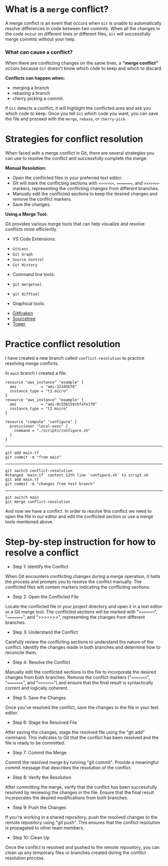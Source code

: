 # What is a `merge` conflict? 

A merge conflict is an event that occurs when `Git` is unable to automatically resolve differences in code between two commits.
When all the changes in the code occur on different lines or different files, `Git` will successfully merge commits without your help.

### What can cause a conflict?
When there are conflicting changes on the same lines, a **“merge conflict”** occurs because `Git` doesn’t know which
code to keep and which to discard.

**Conflicts can happen when:** 
- merging a branch
- rebasing a branch
- cherry picking a commit. 

If `Git` detects a conflict, it will highlight the conflicted area and ask you which code to keep.
Once you tell `Git` which code you want,
you can save the file and proceed with the `merge`, `rebase`, or `cherry-pick`.

# Strategies for conflict resolution

When faced with a merge conflict in Git, there are several strategies you can use to resolve the conflict and successfully complete the merge:

**Manual Resolution:**

* Open the conflicted files in your preferred text editor.
* Git will mark the conflicting sections with `<<<<<<<`, `=======`, and `>>>>>>>` markers, representing the conflicting changes from different branches.
* Manually edit the conflicted sections to keep the desired changes and remove the conflict markers.
* Save the changes.

**Using a Merge Tool:**

Git provides various merge tools that can help visualize and resolve conflicts more efficiently.

- VS Code Extensions: 

* `GitLens`
* `Git Graph`
* `Source Control`
* `Git History`

- Command line tools:
- `git mergetool`
- `git difftool`

- Graphical tools:  
* [GitKraken](https://www.gitkraken.com/)
* [Sourcetree](https://www.sourcetreeapp.com/)
* [Tower](https://www.git-tower.com/)


# Practice conflict resolution

I have created a new branch called `conflict-resolution` to practice resolving merge conflicts.

In  `main` branch I created a file:

```
resource "aws_instance" "example" {
  ami           = "ami-12345678"
  instance_type = "t2.micro"
}
resource "aws_instance" "example" {
  ami           = "ami-0c55b159cbfafe1f0"
  instance_type = "t2.micro"
}

resource "compute" "configure" {
  provisioner "local-exec" {
    command = "./scripts/configure.sh" 
  }
}
```

---

```
git add main.tf
git commit -m "from main"
```

---

```
git switch conflict-resolution
#changed `main.tf` content 12th line `configure.sh` to script.sh
git add main.tf
git commit -m "changes from test branch"
```

---

```
git switch main
git merge conflict-resolution
```

And now we have a conflict. In order to resolve this conflict we need to open the file in our editor and edit the conflicted section or use a merge tools mentioned above.

# Step-by-step instruction for how to resolve a conflict

- Step 1: Identify the Conflict

When Git encounters conflicting changes during a merge operation, it halts the process and prompts you to resolve the conflict manually. The conflicted files will contain markers indicating the conflicting sections.

- Step 2: Open the Conflicted File

Locate the conflicted file in your project directory and open it in a text editor or a Git merge tool. The conflicted sections will be marked with "`<<<<<<<`", "`=======`", and ">>>>>>>", representing the changes from different branches.

- Step 3: Understand the Conflict

Carefully review the conflicting sections to understand the nature of the conflict. Identify the changes made in both branches and determine how to reconcile them.

- Step 4: Resolve the Conflict

Manually edit the conflicted sections in the file to incorporate the desired changes from both branches. Remove the conflict markers ("`<<<<<<<`", "`=======`", and "`>>>>>>>`") and ensure that the final result is syntactically correct and logically coherent.

- Step 5: Save the Changes

Once you've resolved the conflict, save the changes to the file in your text editor.

- Step 6: Stage the Resolved File

After saving the changes, stage the resolved file using the "git add" command. This indicates to Git that the conflict has been resolved and the file is ready to be committed.

- Step 7: Commit the Merge

Commit the resolved merge by running "git commit". Provide a meaningful commit message that describes the resolution of the conflict.

- Step 8: Verify the Resolution

After committing the merge, verify that the conflict has been successfully resolved by reviewing the changes in the file. Ensure that the final result incorporates the desired modifications from both branches.

- Step 9: Push the Changes

If you're working in a shared repository, push the resolved changes to the remote repository using "git push". This ensures that the conflict resolution is propagated to other team members.

- Step 10: Clean Up

Once the conflict is resolved and pushed to the remote repository, you can clean up any temporary files or branches created during the conflict resolution process.